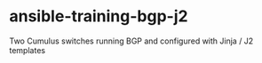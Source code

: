 # ansible-training-bgp-j2
Two Cumulus switches running BGP and configured with Jinja / J2 templates
